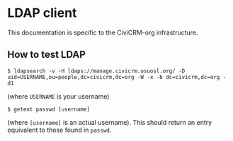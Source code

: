 LDAP client
===========

This documentation is specific to the CiviCRM-org infrastructure.

How to test LDAP
----------------

```
$ ldapsearch -v -H ldaps://manage.civicrm.osuosl.org/ -D uid=USERNAME,ou=people,dc=civicrm,dc=org -W -x -b dc=civicrm,dc=org -d1
```

(where `USERNAME` is your username)

```
$ getent passwd [username]
```

(where `[username]` is an actual username). This should return an entry equivalent to those found in `passwd`.

